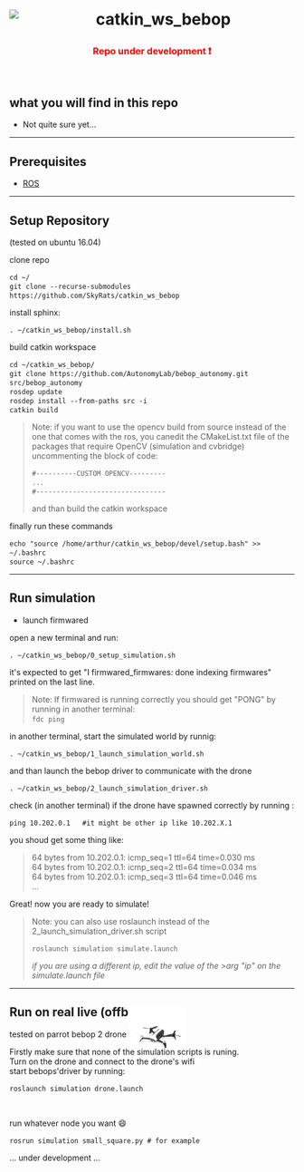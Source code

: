 # <img align="left" src="https://avatars1.githubusercontent.com/u/36579711?s=200&v=4" width="40" ><p align="center">catkin_ws_bebop</p>

### <p align="center"><div style="text-align:center;color:red"><bold >Repo under development</bold> :exclamation:</div></p>
<br>


## what you will find in this repo
* Not quite sure yet...

----
## Prerequisites
* [ROS](http://wiki.ros.org/kinetic/Installation/Ubuntu)


----
## Setup Repository 
(tested on ubuntu 16.04)


clone repo
```
cd ~/
git clone --recurse-submodules https://github.com/SkyRats/catkin_ws_bebop
```
install sphinx:
```
. ~/catkin_ws_bebop/install.sh
```

build catkin workspace
```
cd ~/catkin_ws_bebop/
git clone https://github.com/AutonomyLab/bebop_autonomy.git src/bebop_autonomy
rosdep update
rosdep install --from-paths src -i
catkin build
```
>Note: if you want to use the opencv build from source instead of the one that comes with the ros, you canedit the CMakeList.txt file of the packages that require OpenCV (simulation and cvbridge) uncommenting the block of code:
> ```
> #----------CUSTOM OPENCV--------- 
> ...
> #--------------------------------
> ```
> and than build the catkin workspace

finally run these commands
```
echo "source /home/arthur/catkin_ws_bebop/devel/setup.bash" >> ~/.bashrc
source ~/.bashrc
```

----
## Run simulation
* launch firmwared

open a new terminal and run:
```
. ~/catkin_ws_bebop/0_setup_simulation.sh
```
it's expected to get "I firmwared_firmwares: done indexing firmwares" printed on the last line.
>Note: If firmwared is running correctly you should get "PONG" by running in another terminal:<br>
>```fdc ping```

in another terminal, start the simulated world by runnig:
```
. ~/catkin_ws_bebop/1_launch_simulation_world.sh
```
and than launch the bebop driver to communicate with the drone
```
. ~/catkin_ws_bebop/2_launch_simulation_driver.sh
```
check (in another terminal) if the drone have spawned correctly by running :
```
ping 10.202.0.1   #it might be other ip like 10.202.X.1
```
you shoud get some thing like:
>64 bytes from 10.202.0.1: icmp_seq=1 ttl=64 time=0.030 ms<br>
64 bytes from 10.202.0.1: icmp_seq=2 ttl=64 time=0.034 ms<br>
64 bytes from 10.202.0.1: icmp_seq=3 ttl=64 time=0.046 ms<br>
...

Great! now you are ready to simulate!

>Note: you can also use roslaunch instead of the 2_launch_simulation_driver.sh script
>```
>roslaunch simulation simulate.launch
>```
>*if you are using a different ip, edit the value of the >arg "ip" on the simulate.launch file*


----

## Run on real live (offboard)
tested on parrot bebop 2 drone  <img align="center" style="margin:-50px 0px -50px 0px;" src=".assets/parrot-bebop-2" width="100" >

Firstly make sure that none of the simulation scripts is runing.<br>
Turn on the drone and connect to the drone's wifi<br>
start bebops'driver by running:
```
roslaunch simulation drone.launch
```
<br>

run whatever node you want :smile: 
```
rosrun simulation small_square.py # for example
```
... under development ...


